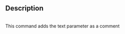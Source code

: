 ﻿<!-- Text := SVG_Post_comment ( svgObject ; comment ) -> svgObject (Text) -> comment (Text)-->## Description<br/>This command adds the text parameter as a comment